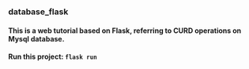 ### database_flask
#### This is a web tutorial based on Flask, referring to CURD operations on Mysql database.
#### Run this project: `flask run`
